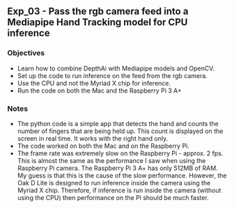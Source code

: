 ## Exp_03 - Pass the rgb camera feed into a Mediapipe Hand Tracking model for CPU inference

### Objectives
- Learn how to combine DepthAi with Mediapipe models and OpenCV.
- Set up the code to run inference on the feed from the rgb camera.
- Use the CPU and not the Myriad X chip for inference.
- Run the code on both the Mac and the Raspberry Pi 3 A+

### Notes
- The python code is a simple app that detects the hand and counts the number of fingers that are being held up. This count is displayed on the screen in real time. It works with the right hand only.
- The code worked on both the Mac and on the Raspberry Pi.
- The frame rate was extremely slow on the Raspberry Pi - approx. 2 fps. This is almost the same as the performance I saw when using the Raspberry Pi camera. The Raspberry Pi 3 A+ has only 512MB of RAM. My guess is that this is the cause of the slow performance. However, the Oak D Lite is designed to run inference inside the camera using the Myriad X chip. Therefore, if inference is run inside the camera (without using the CPU) then performance on the Pi should be much faster.
